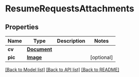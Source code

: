 # ResumeRequestsAttachments


## Properties
Name | Type | Description | Notes
------------ | ------------- | ------------- | -------------
**cv** | [**Document**](Document.md) |  | 
**pic** | [**Image**](Image.md) |  | [optional] 

[[Back to Model list]](../README.md#documentation-for-models) [[Back to API list]](../README.md#documentation-for-api-endpoints) [[Back to README]](../README.md)


